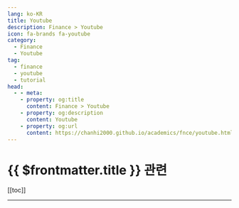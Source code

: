 ```yaml
---
lang: ko-KR
title: Youtube
description: Finance > Youtube
icon: fa-brands fa-youtube
category:
  - Finance
  - Youtube
tag:
  - finance
  - youtube
  - tutorial
head:
  - - meta:
    - property: og:title
      content: Finance > Youtube
    - property: og:description
      content: Youtube
    - property: og:url
      content: https://chanhi2000.github.io/academics/fnce/youtube.html
---
```


# {{ $frontmatter.title }} 관련

[[toc]]

---

<MyYouTubeItems jsonName="yu-RealVisionFinance" /><!-- Real Vision -->
<MyYouTubeItems jsonName="yu-머니버디" /><!-- 머니버디 -->

<TagLinks />